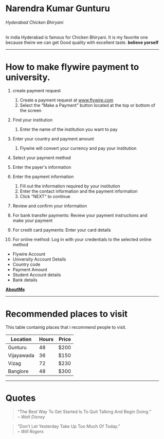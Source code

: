 # Narendra Kumar Gunturu
###### Hyderabad Chicken Bhiryani
In india Hyderabad is famous for Chicken Bhiryani. It is my favorite one because theire we can get Good quality with excellent taste.
**believe yorself**

***

# How to make flywire payment to university.

1. create payment request
    1. Create a payment request at www.flywire.com
    2. Select the “Make a Payment" button located at the top or bottom of the screen

2. Find your institution
    1. Enter the name of the institution you want to pay

3. Enter your country and payment amount
    1. Flywire will convert your currency and pay your institution

4. Select your payment method
5. Enter the payer's information
6. Enter the payment information
    1. Fill out the information required by your institution
    2. Enter the contact information and the payment information
    3. Click "NEXT" to continue

7. Review and confirm your information
8. For bank transfer payments: Review your payment instructions and make your payment
9. For credit card payments: Enter your card details
10.  For online method: Log in with your credentials to the selected online method

* Flywire Account
* University Account Details
* Country code
* Payment Amount
* Student Account details
* Bank details

 **[AboutMe](AboutMe.md)**

 ---
 # Recommended places to visit
This table containig places that i recommend people to visit.

|Location |Hours |Price|
|---|---|---:|
|Gunturu| 48| $200|
|Vijayawada | 36| $150|
|Vizag| 72| $230|
|Banglore | 48| $300|

---
# Quotes
>“The Best Way To Get Started Is To Quit Talking And Begin Doing.”<br> 
– *Walt Disney*

>“Don’t Let Yesterday Take Up Too Much Of Today.” <br>
– *Will Rogers*

